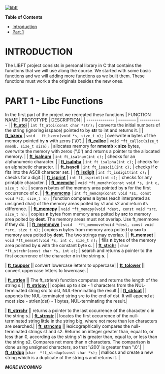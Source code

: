 [![libft](https://user-images.githubusercontent.com/102623863/185230931-b0ae9c6d-5329-40e2-9873-8da41a4ea032.png)](https://linktr.ee/vtrevisa)


**Table of Contents**
* [Introduction](#introduction)
* [Part 1](#part-1---libc-functions)

# INTRODUCTION

The LIBFT project consists in personal library in C that contains the functions that we will use along the course. We started with some basic functions and we will adding more functions as we built them. These functions must work a the originals besides the new ones.

# PART 1 - Libc Functions

In the first part of the project we recreated these functions
| FUNCTION NAME  | PROTOTYPE | DESCRIPTION | 
| -------------- | --------- | ----------- |
| [**ft\_atoi**](https://github.com/vtrevisa/Libft/blob/master/Src/ft_atoi.c) | ```int ft_atoi(const char *str);``` | converts the initial numbers of the string (ignoring isspace) pointed to by **str** to int and returns it. |
| [**ft\_bzero**](https://github.com/vtrevisa/Libft/blob/master/Src/ft_bzero.c) | ```void	ft_bzero(void *s, size_t n);``` | overwrite **n** bytes of the memory pointed by **s** with zeros ('\0').|
| [**ft\_calloc**](https://github.com/vtrevisa/Libft/blob/master/Src/ft_calloc.c) | ```void	*ft_calloc(size_t nmemb, size_t size);``` |  allocates memory for **nmemb** x **size** bytes, overwrite the memory with zeros ('\0') and returns a pointer to the allocated memory. |
| [**ft\_isalnum**](https://github.com/vtrevisa/Libft/blob/master/Src/ft_isalnum.c) | ```int ft_isalnum(int c);``` | checks for an alphanumeric character. |
| [**ft\_isalpha**](https://github.com/vtrevisa/Libft/blob/master/Src/ft_isalpha.c) | ```int ft_isalpha(int c);``` | checks for an alphabetic character. |
| [**ft\_isascii**](https://github.com/vtrevisa/Libft/blob/master/Src/ft_isascii.c) | ```int ft_isascii(int c);``` | checks if **c** fits into the ASCII character set. |
| [**ft\_isdigit**](https://github.com/vtrevisa/Libft/blob/master/Src/ft_isdigit.c) | ```int ft_isdigit(int c);``` | checks for a digit.|
| [**ft\_isprint**](https://github.com/vtrevisa/Libft/blob/master/Src/ft_isprint.c) | ```int ft_isprint(int c);``` | checks for any printable character. |
| [**ft\_memchr**](https://github.com/vtrevisa/Libft/blob/master/Src/ft_memchr.c) | ```void *ft_memchr(const void *s, int c, size_t n);``` | scans **n** bytes of the memory area pointed by **s** for the first occurrence of **c**. |
| [**ft\_memcmp**](https://github.com/vtrevisa/Libft/blob/master/Src/ft_memcmp.c) | ```int ft_memcmp(const void *s1, const void *s2, size_t n);``` | function compares **n** bytes (each interpreted as unsigned char) of the memory areas poited by s1 and s2 and return its difference. |
| [**ft\_memcpy**](https://github.com/vtrevisa/Libft/blob/master/Src/ft_memcpy.c) | ```void	*ft_memcpy(void *dest, const void *src, size_t n);``` | copies **n** bytes from memory area poited by **src** to memory area poited by **dest**. The memory areas must not overlap.  Use ft_memmove if they do. |
| [**ft\_memmove**](https://github.com/vtrevisa/Libft/blob/master/Src/ft_memmove.c) | ```void	*ft_memmove(void *dest, const void *src, size_t n);``` | copies **n** bytes from memory area poited by **src** to memory area poited by **dest**. The two strings may overlap. |
| [**ft\_memset**](https://github.com/vtrevisa/Libft/blob/master/Src/ft_memset.c) | ```void	*ft_memset(void *s, int c, size_t n);``` | fills **n** bytes of the memory area pointed by **s** with the constant byte **c**. |
| [**ft\_strchr**](https://github.com/vtrevisa/Libft/blob/master/Src/ft_strchr.c) | ```char	*ft_strchr(const char *s, int c);``` | search and returns a pointer to the first occurrence of the character **c** in the string **s**. |


| [**ft\_toupper**](https://github.com/vtrevisa/Libft/blob/master/Src/ft_toupper.c) || convert lowercase letters to uppercase|
| [**ft\_tolower**](https://github.com/vtrevisa/Libft/blob/master/Src/ft_tolower.c) || convert uppercase letters to lowercase. |






| [**ft\_strlen**](https://github.com/vtrevisa/Libft/blob/master/Src/ft_strlen.c) || The ft\_strlen() function computes and returns the length of the string s.|
| [**ft\_strlcpy**](https://github.com/vtrevisa/Libft/blob/master/Src/ft_strlcpy.c) || copies up to size - 1 characters from the NUL-terminated string src to dst, NUL-terminating the result.|
| [**ft\_strlcat**](https://github.com/vtrevisa/Libft/blob/master/Src/ft_strlcat.c) ||  appends the NUL-terminated string src to the end of dst.  It will append at most size - strlen(dst) - 1 bytes, NUL-terminating the result.|

| [**ft\_strrchr**](https://github.com/vtrevisa/Libft/blob/master/Src/ft_strrchr.c) || returns a pointer to the last occurrence  of the character c in the string s.|
| [**ft\_strnstr**](https://github.com/vtrevisa/Libft/blob/master/Src/ft_strnstr.c) || locates the first occurrence of the null-terminated string little in the string big, where not more than len characters are searched.|
| [**ft\_strncmp**](https://github.com/vtrevisa/Libft/blob/master/Src/ft_strncmp.c) || lexicographically compares the null-terminated strings s1 and s2. Returns an integer greater than, equal to, or less than 0, according as the string s1 is greater than, equal to, or less than the string s2. Compares not more than n characters. The comparison is done using unsigned characters, so that '\200' is greater than '\0'.|
| [**ft\_strdup**](https://github.com/vtrevisa/Libft/blob/master/Src/ft_strdup.c) |```char	*ft_strdup(const char *s);``` | mallocs and create a new string which is a duplicate of the string **s** and returns it. |


***MORE INCOMING***
